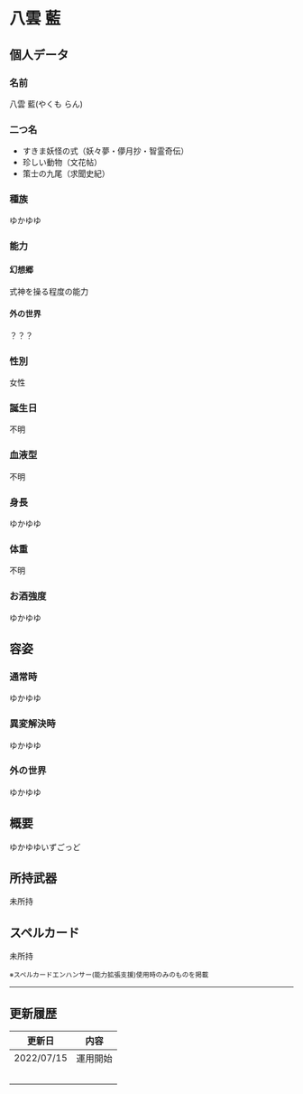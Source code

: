 # 八雲 藍


## 個人データ
### 名前
八雲 藍(やくも らん)

### 二つ名
- すきま妖怪の式（妖々夢・儚月抄・智霊奇伝）
- 珍しい動物（文花帖）
- 策士の九尾（求聞史紀）

### 種族
ゆかゆゆ

### 能力
#### 幻想郷
式神を操る程度の能力

#### 外の世界
？？？

### 性別
女性

### 誕生日
不明

### 血液型
不明

### 身長
ゆかゆゆ

### 体重
不明

### お酒強度
ゆかゆゆ

## 容姿
### 通常時
ゆかゆゆ

### 異変解決時
ゆかゆゆ

### 外の世界
ゆかゆゆ

## 概要
ゆかゆゆいずごっど

## 所持武器
未所持

## スペルカード
未所持

<sup>
※スペルカードエンハンサー(能力拡張支援)使用時のみのものを掲載
</sup>

***

## 更新履歴
| 更新日 | 内容 |
| :---: | :---: |
| 2022/07/15 | 運用開始 |
| | |
| | |
| | |
| | |
| | |

